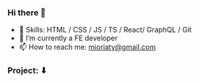 ### Hi there 👋
- 🔧 Skills: HTML / CSS / JS / TS / React/ GraphQL / Git 
- 🌱 I’m currently a FE developer
- 📫 How to reach me: mioriaty@gmail.com
### Project: ⬇ 

